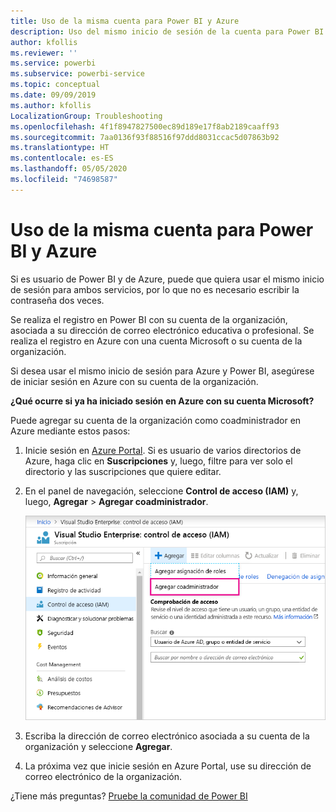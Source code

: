 ```yaml
---
title: Uso de la misma cuenta para Power BI y Azure
description: Uso del mismo inicio de sesión de la cuenta para Power BI y Azure
author: kfollis
ms.reviewer: ''
ms.service: powerbi
ms.subservice: powerbi-service
ms.topic: conceptual
ms.date: 09/09/2019
ms.author: kfollis
LocalizationGroup: Troubleshooting
ms.openlocfilehash: 4f1f8947827500ec89d189e17f8ab2189caaff93
ms.sourcegitcommit: 7aa0136f93f88516f97ddd8031ccac5d07863b92
ms.translationtype: HT
ms.contentlocale: es-ES
ms.lasthandoff: 05/05/2020
ms.locfileid: "74698587"
---
```

# <a name="using-the-same-account-for-power-bi-and-azure"></a>Uso de la misma cuenta para Power BI y Azure

Si es usuario de Power BI y de Azure, puede que quiera usar el mismo inicio de sesión para ambos servicios, por lo que no es necesario escribir la contraseña dos veces.

Se realiza el registro en Power BI con su cuenta de la organización, asociada a su dirección de correo electrónico educativa o profesional.  Se realiza el registro en Azure con una cuenta Microsoft o su cuenta de la organización.

Si desea usar el mismo inicio de sesión para Azure y Power BI, asegúrese de iniciar sesión en Azure con su cuenta de la organización.

**¿Qué ocurre si ya ha iniciado sesión en Azure con su cuenta Microsoft?**

Puede agregar su cuenta de la organización como coadministrador en Azure mediante estos pasos:

1. Inicie sesión en [Azure Portal](https://portal.azure.com/). Si es usuario de varios directorios de Azure, haga clic en **Suscripciones** y, luego, filtre para ver solo el directorio y las suscripciones que quiere editar.

1. En el panel de navegación, seleccione **Control de acceso (IAM)** y, luego, **Agregar** \> **Agregar coadministrador**.

    ![Adición de un coadministrador en Azure Portal](media/service-admin-how-to-use-the-same-account-as-azure/add-co-administrator.png)

1. Escriba la dirección de correo electrónico asociada a su cuenta de la organización y seleccione **Agregar**.

1. La próxima vez que inicie sesión en Azure Portal, use su dirección de correo electrónico de la organización.

¿Tiene más preguntas? [Pruebe la comunidad de Power BI](https://community.powerbi.com/)
